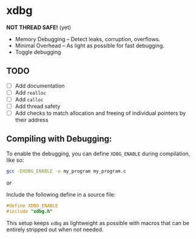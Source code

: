 # xdbg

**NOT THREAD SAFE!** (yet)

- Memory Debugging – Detect leaks, corruption, overflows.
- Minimal Overhead – As light as possible for fast debugging.
- Toggle debugging

## TODO

- [ ] Add documentation
- [ ] Add `realloc`
- [ ] Add `calloc`
- [ ] Add thread safety
- [ ] Add checks to match allocation and freeing of individual pointers by their address

## Compiling with Debugging:

To enable the debugging, you can define `XDBG_ENABLE` during compilation, like so:

```bash
gcc -DXDBG_ENABLE -o my_program my_program.c
```

_or_

Include the following define in a source file:

```c
#define XDBG_ENABLE
#include "xdbg.h"
```

This setup keeps `xdbg` as lightweight as possible with macros that can be entirely stripped out when not needed.
